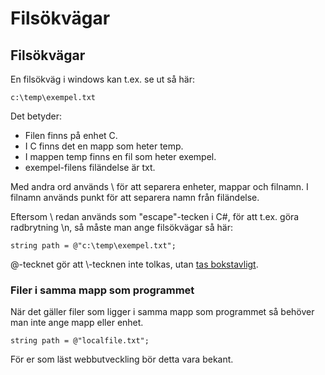 # Filsökvägar

## Filsökvägar

En filsökväg i windows kan t.ex. se ut så här:

```
c:\temp\exempel.txt
```

Det betyder:

* Filen finns på enhet C.
* I C finns det en mapp som heter temp.
* I mappen temp finns en fil som heter exempel.
* exempel-filens filändelse är txt.

Med andra ord används \ för att separera enheter, mappar och filnamn. I filnamn används punkt för att separera namn från filändelse.

Eftersom \ redan används som "escape"-tecken i C#, för att t.ex. göra radbrytning \n, så måste man ange filsökvägar så här:

```
string path = @"c:\temp\exempel.txt";
```

@-tecknet gör att \\-tecknen inte tolkas, utan [tas bokstavligt](../grundlaeggande/datatyper/#literal-strings).

### Filer i samma mapp som programmet <a href="#h.p_gkvdjqel-lgi" id="h.p_gkvdjqel-lgi"></a>

När det gäller filer som ligger i samma mapp som programmet så behöver man inte ange mapp eller enhet.

```
string path = @"localfile.txt";
```

För er som läst webbutveckling bör detta vara bekant.
